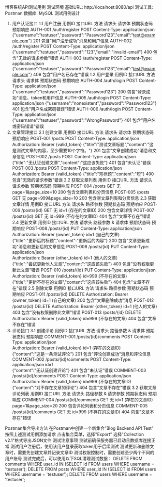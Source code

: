 博客系统API测试用例
测试环境
基础URL: http://localhost:8080/api
测试工具: Postman
数据库: MySQL
测试用例设计
1. 用户认证接口
1.1 用户注册
用例ID	接口URL	方法	请求头	请求体	预期状态码	预期响应
AUTH-001	/auth/register	POST	Content-Type: application/json	{"username":"testuser","password":"Password123","email":"test@example.com"}	201	包含"用户注册成功"消息和用户信息
AUTH-002	/auth/register	POST	Content-Type: application/json	{"username":"testuser","password":"123","email":"invalid-email"}	400	包含"无效的请求参数"错误
AUTH-003	/auth/register	POST	Content-Type: application/json	{"username":"testuser","password":"Password123","email":"test@example.com"}	409	包含"用户名已存在"错误
1.2 用户登录
用例ID	接口URL	方法	请求头	请求体	预期状态码	预期响应
AUTH-004	/auth/login	POST	Content-Type: application/json	{"username":"testuser","password":"Password123"}	200	包含"登录成功"消息、token和用户信息
AUTH-005	/auth/login	POST	Content-Type: application/json	{"username":"nonexistent","password":"Password123"}	401	包含"用户名或密码错误"错误
AUTH-006	/auth/login	POST	Content-Type: application/json	{"username":"testuser","password":"WrongPassword"}	401	包含"用户名或密码错误"错误
2. 文章管理接口
2.1 创建文章
用例ID	接口URL	方法	请求头	请求体	预期状态码	预期响应
POST-001	/posts	POST	Content-Type: application/json<br>Authorization: Bearer {valid_token}	{"title":"测试文章标题","content":"这是测试文章的内容，至少需要10个字符。"}	201	包含"文章创建成功"消息和文章信息
POST-002	/posts	POST	Content-Type: application/json	{"title":"无认证创建文章","content":"这应该失败"}	401	包含"未认证"错误
POST-003	/posts	POST	Content-Type: application/json<br>Authorization: Bearer {valid_token}	{"title":"短标题","content":"短"}	400	包含"无效的请求参数"错误
2.2 获取文章列表
用例ID	接口URL	方法	请求头	请求参数	预期状态码	预期响应
POST-004	/posts	GET	无	page=1&page_size=10	200	包含文章列表和分页信息
POST-005	/posts	GET	无	page=999&page_size=10	200	包含空文章列表和分页信息
2.3 获取文章详情
用例ID	接口URL	方法	请求头	路径参数	预期状态码	预期响应
POST-006	/posts/{id}	GET	无	id=1 (存在的文章ID)	200	包含文章详情
POST-007	/posts/{id}	GET	无	id=999 (不存在的文章ID)	404	包含"文章不存在"错误
2.4 更新文章
用例ID	接口URL	方法	请求头	路径参数 & 请求体	预期状态码	预期响应
POST-008	/posts/{id}	PUT	Content-Type: application/json<br>Authorization: Bearer {owner_token}	id=1 (自己的文章)<br>{"title":"更新后的标题","content":"更新后的内容"}	200	包含"文章更新成功"消息和更新后的文章信息
POST-009	/posts/{id}	PUT	Content-Type: application/json<br>Authorization: Bearer {other_token}	id=1 (他人的文章)<br>{"title":"尝试更新他人文章","content":"这应该失败"}	403	包含"没有权限更新此文章"错误
POST-010	/posts/{id}	PUT	Content-Type: application/json<br>Authorization: Bearer {valid_token}	id=999 (不存在的文章)<br>{"title":"更新不存在的文章","content":"这应该失败"}	404	包含"文章不存在"错误
2.5 删除文章
用例ID	接口URL	方法	请求头	路径参数	预期状态码	预期响应
POST-011	/posts/{id}	DELETE	Authorization: Bearer {owner_token}	id=1 (自己的文章)	200	包含"文章删除成功"消息
POST-012	/posts/{id}	DELETE	Authorization: Bearer {other_token}	id=1 (他人的文章)	403	包含"没有权限删除此文章"错误
POST-013	/posts/{id}	DELETE	Authorization: Bearer {valid_token}	id=999 (不存在的文章)	404	包含"文章不存在"错误
3. 评论接口
3.1 创建评论
用例ID	接口URL	方法	请求头	路径参数 & 请求体	预期状态码	预期响应
COMMENT-001	/posts/{id}/comments	POST	Content-Type: application/json<br>Authorization: Bearer {valid_token}	id=1 (存在的文章ID)<br>{"content":"这是一条测试评论"}	201	包含"评论创建成功"消息和评论信息
COMMENT-002	/posts/{id}/comments	POST	Content-Type: application/json	id=1<br>{"content":"无认证创建评论"}	401	包含"未认证"错误
COMMENT-003	/posts/{id}/comments	POST	Content-Type: application/json<br>Authorization: Bearer {valid_token}	id=999 (不存在的文章ID)<br>{"content":"对不存在文章的评论"}	404	包含"文章不存在"错误
3.2 获取文章评论列表
用例ID	接口URL	方法	请求头	路径参数 & 请求参数	预期状态码	预期响应
COMMENT-004	/posts/{id}/comments	GET	无	id=1 (存在的文章ID)<br>page=1&page_size=20	200	包含评论列表和分页信息
COMMENT-005	/posts/{id}/comments	GET	无	id=999 (不存在的文章ID)	404	包含"文章不存在"错误


Postman集合导出方法
在Postman中创建一个新集合"Blog Backend API Test"
按照上述测试用例添加请求
点击集合菜单，选择"Export"
选择"Collection v2.1"格式导出JSON文件
测试注意事项
测试前确保服务器已启动且数据库连接正常
测试用户注册后，使用该用户登录获取token用于后续测试
测试更新和删除文章时，需要先创建文章并记录文章ID
测试权限控制时，需要创建至少两个不同的用户账号
测试完成后，可以使用以下SQL清理测试数据：
DELETE FROM comments WHERE user_id IN (SELECT id FROM users WHERE username = 'testuser');
DELETE FROM posts WHERE user_id IN (SELECT id FROM users WHERE username = 'testuser');
DELETE FROM users WHERE username = 'testuser';